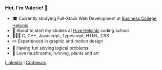 
### Hei, I'm Valerie! 👋

- 🎓 Currently studying Full-Stack Web Development at [Business College Helsinki](https://github.com/HelsinkiBusinessCollege)
- 🐝 About to start my studies at [Hive Helsinki](https://www.hive.fi/en/) coding school
- 👩🏻‍💻 C, C++, Javascript, Typescript, HTML, CSS
- ✏️ Experienced in graphic and motion design
- 💭 Having fun solving logical problems
- 🍄 Love mushrooms, running, plants and art

[LinkedIn](https://www.linkedin.com/in/valeria-vagapova) | [Codewars](https://www.codewars.com/users/pixelsnow) 
